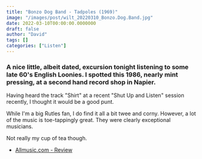 ```yaml
---
title: "Bonzo Dog Band - Tadpoles (1969)"
image: "/images/post/wilt_20220310_Bonzo.Dog.Band.jpg"
date: 2022-03-10T00:00:00.0000000
draft: false
author: "David"
tags: []
categories: ["Listen"]
---
```

### A nice little, albeit dated, excursion tonight listening to some late 60's English Loonies. I spotted this 1986, nearly mint pressing, at a second hand record shop in Napier.

 Having heard the track "Shirt" at a recent "Shut Up and Listen" session recently, I thought it would be a good punt.

 While I'm a big Rutles fan, I do find it all a bit twee and corny. However, a lot of the music is toe-tappingly great. They were clearly exceptional musicians.

 Not really my cup of tea though.

-  [Allmusic.com - Review](https://www.allmusic.com/album/tadpoles-mw0000114585/user-reviews)